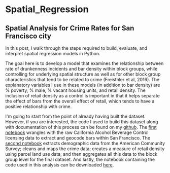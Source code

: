 # Spatial_Regression


## Spatial Analysis for Crime Rates for San Francisco city


In this post, I walk through the steps required to build, evaluate, and interpret spatial regression models in Python.

The goal here is to develop a model that examines the relationship between rate of drunkenness incidents and bar density within block groups, while controlling for underlying spatial structure as well as for other block group characteristics that tend to be related to crime (Freisthler et al, 2016).  The explanatory variables I use in these models (in addition to bar density) are % poverty, % male, % vacant housing units, and retail density. The inclusion of retail density as a control is important in that it helps separate the effect of bars from the overall effect of retail, which tends to have a positive relationship with crime.

I'm going to start from the point of already having built the dataset. However, if you are interested, the code I used to build this dataset along with documentation of this process can be found on my [github](). The [first notebook]() wrangles with the raw California Alcohol Beverage Control licensing data to extract and geocode bars within San Francisco. The [second notebook]() extracts demographic data from the American Community Survey; cleans and maps the crime data; creates a measure of retail density using parcel land use data; and then aggregates all this data to the block group level for the final dataset. And lastly, the notebook containing the code used in this analysis can be downloaded [here]().
